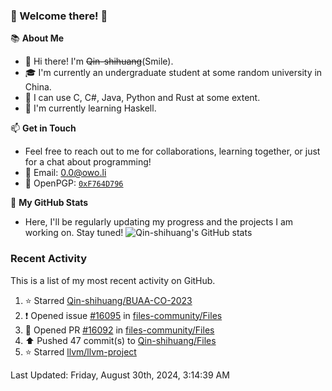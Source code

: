 ### 🌟 Welcome there! 🌟

📚 **About Me**
- 👋 Hi there! I'm ~~Qin-shihuang~~(Smile).
- 🎓 I'm currently an undergraduate student at some random university in China.
- 🚀 I can use C, C#, Java, Python and Rust at some extent.
- 🌱 I'm currently learning Haskell.

📫 **Get in Touch**
- Feel free to reach out to me for collaborations, learning together, or just for a chat about programming!
- 📩 Email: 0.0@owo.li
- 🔑 OpenPGP: [`0xF764D796`](https://keys.openpgp.org/vks/v1/by-fingerprint/99D5AF94A1585E16E14895EFBF6C0BF4F764D796)


📝 **My GitHub Stats**
- Here, I'll be regularly updating my progress and the projects I am working on. Stay tuned!
![Qin-shihuang's GitHub stats](https://github-readme-stats.vercel.app/api?username=Qin-shihuang&show_icons=true)

### Recent Activity

This is a list of my most recent activity on GitHub.

<!--RECENT_ACTIVITY:start-->
1. ⭐ Starred [Qin-shihuang/BUAA-CO-2023](https://github.com/Qin-shihuang/BUAA-CO-2023)<br>
2. ❗️ Opened issue [#16095](https://github.com/files-community/Files/issues/16095) in [files-community/Files](https://github.com/files-community/Files)<br>
3. 💪 Opened PR [#16092](https://github.com/files-community/Files/pull/16092) in [files-community/Files](https://github.com/files-community/Files)<br>
4. ⬆️ Pushed 47 commit(s) to [Qin-shihuang/Files](https://github.com/Qin-shihuang/Files)<br>
5. ⭐ Starred [llvm/llvm-project](https://github.com/llvm/llvm-project)<br>
<!--RECENT_ACTIVITY:end-->

<!--RECENT_ACTIVITY:last_update-->
Last Updated: Friday, August 30th, 2024, 3:14:39 AM
<!--RECENT_ACTIVITY:last_update_end-->
